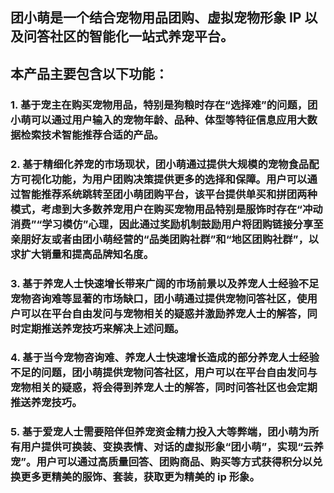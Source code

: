 ## 团小萌是一个结合宠物用品团购、虚拟宠物形象 IP 以及问答社区的智能化一站式养宠平台。 
## 本产品主要包含以下功能： 
### 1. 基于宠主在购买宠物用品，特别是狗粮时存在“选择难”的问题，团小萌可以通过用户输入的宠物年龄、品种、体型等特征信息应用大数据检索技术智能推荐合适的产品。 
### 2. 基于精细化养宠的市场现状，团小萌通过提供大规模的宠物食品配方可视化功能，为用户团购决策提供更多的选择和保障。用户可以通过智能推荐系统跳转至团小萌团购平台，该平台提供单买和拼团两种模式，考虑到大多数养宠用户在购买宠物用品特别是服饰时存在“冲动消费”“学习模仿”心理，因此通过奖励机制鼓励用户将团购链接分享至亲朋好友或者由团小萌经营的“品类团购社群”和“地区团购社群”，以求扩大销量和提高品牌知名度。 
### 3. 基于养宠人士快速增长带来广阔的市场前景以及养宠人士经验不足宠物咨询难等显著的市场缺口，团小萌通过提供宠物问答社区，使用户可以在平台自由发问与宠物相关的疑惑并激励养宠人士的解答，同时定期推送养宠技巧来解决上述问题。 
### 4. 基于当今宠物咨询难、养宠人士快速增长造成的部分养宠人士经验不足的问题，团小萌提供宠物问答社区，用户可以在平台自由发问与宠物相关的疑惑，将会得到养宠人士的解答，同时问答社区也会定期推送养宠技巧。 
### 5. 基于爱宠人士需要陪伴但养宠资金精力投入大等弊端，团小萌为所有用户提供可换装、变换表情、对话的虚拟形象“团小萌”，实现“云养宠”。用户可以通过高质量回答、团购商品、购买等方式获得积分以兑换更多更精美的服饰、套装，获取更为精美的 ip 形象。
